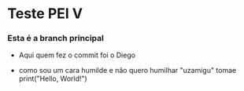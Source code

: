# Teste PEI V

### Esta é a branch principal
  - Aqui quem fez o commit foi o Diego

 - como sou um cara humilde e não quero humilhar "uzamigu" tomae
print("Hello, World!")

